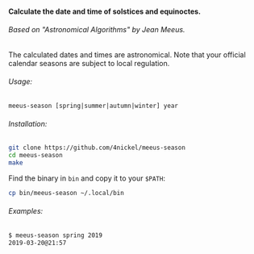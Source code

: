 #### Calculate the date and time of solstices and equinoctes.
###### Based on "Astronomical Algorithms" by Jean Meeus.

The calculated dates and times are astronomical. Note that your official calendar seasons are subject to local regulation.

###### Usage:
```meeus-season [spring|summer|autumn|winter] year```

###### Installation:
```sh
git clone https://github.com/4nickel/meeus-season
cd meeus-season
make
```
Find the binary in ```bin``` and copy it to your ```$PATH```:
```sh
cp bin/meeus-season ~/.local/bin
```

###### Examples:
```sh
$ meeus-season spring 2019
2019-03-20@21:57
````
